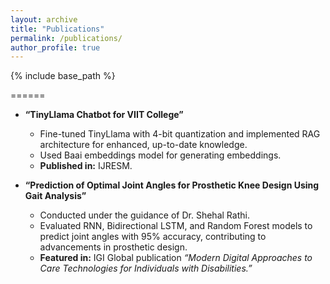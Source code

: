 ```yaml
---
layout: archive
title: "Publications"
permalink: /publications/
author_profile: true
---
```


{% include base_path %}

======

* **“TinyLlama Chatbot for VIIT College”**
  * Fine-tuned TinyLlama with 4-bit quantization and implemented RAG architecture for enhanced, up-to-date knowledge.
  * Used Baai embeddings model for generating embeddings.
  * **Published in:** IJRESM.

* **“Prediction of Optimal Joint Angles for Prosthetic Knee Design Using Gait Analysis”**
  * Conducted under the guidance of Dr. Shehal Rathi.
  * Evaluated RNN, Bidirectional LSTM, and Random Forest models to predict joint angles with 95% accuracy, contributing to advancements in prosthetic design.
  * **Featured in:** IGI Global publication *“Modern Digital Approaches to Care Technologies for Individuals with Disabilities.”*

